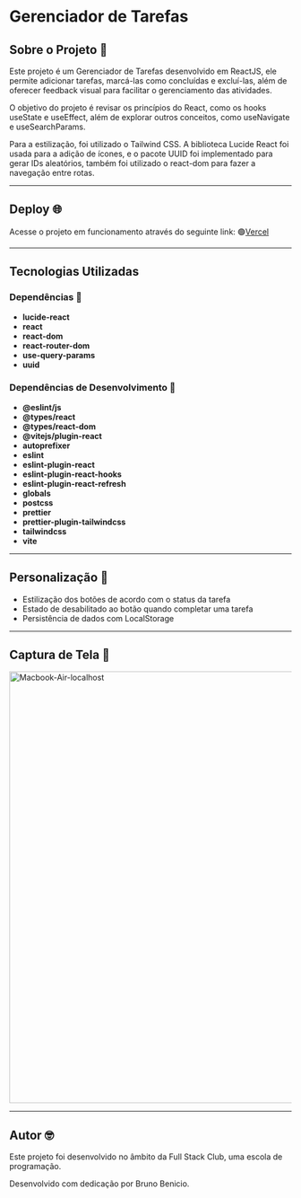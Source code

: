 # Gerenciador de Tarefas

## Sobre o Projeto 🔎

Este projeto é um Gerenciador de Tarefas desenvolvido em ReactJS, ele permite adicionar tarefas, marcá-las como concluídas e excluí-las, além de oferecer feedback visual para facilitar o gerenciamento das atividades.

O objetivo do projeto é revisar os princípios do React, como os hooks useState e useEffect, além de explorar outros conceitos, como useNavigate e useSearchParams.

Para a estilização, foi utilizado o Tailwind CSS. A biblioteca Lucide React foi usada para a adição de ícones, e o pacote UUID foi implementado para gerar IDs aleatórios, também foi utilizado o react-dom para fazer a navegação entre rotas.

---

## Deploy 🌐

Acesse o projeto em funcionamento através do seguinte link:
🟢[Vercel](https://lista-de-tarefa-react-js-com-persis.vercel.app/)

---

## Tecnologias Utilizadas

### Dependências 🧩

- **lucide-react**
- **react**
- **react-dom**
- **react-router-dom**
- **use-query-params**
- **uuid**

### Dependências de Desenvolvimento 🧩

- **@eslint/js**
- **@types/react**
- **@types/react-dom**
- **@vitejs/plugin-react**
- **autoprefixer**
- **eslint**
- **eslint-plugin-react**
- **eslint-plugin-react-hooks**
- **eslint-plugin-react-refresh**
- **globals**
- **postcss**
- **prettier**
- **prettier-plugin-tailwindcss**
- **tailwindcss**
- **vite**

---

## Personalização 🎨

- Estilização dos botões de acordo com o status da tarefa
- Estado de desabilitado ao botão quando completar uma tarefa
- Persistência de dados com LocalStorage

---

## Captura de Tela 📸

<img width="1339" height="769" alt="Macbook-Air-localhost" src="https://github.com/user-attachments/assets/fd371a80-5b88-4781-9ff6-cb6f65613eed" />

---

## Autor 🤓

Este projeto foi desenvolvido no âmbito da Full Stack Club, uma escola de programação.

Desenvolvido com dedicação por Bruno Benicio.
